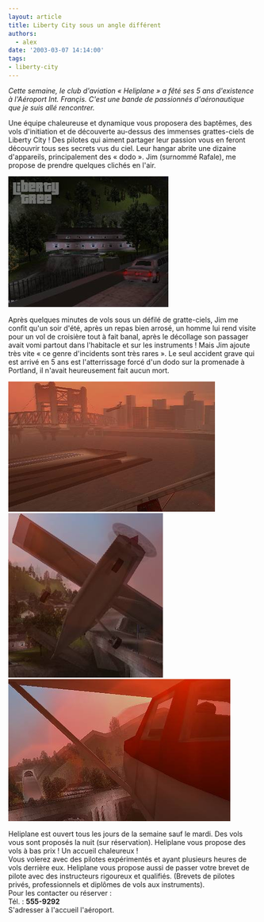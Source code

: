 ```yaml
---
layout: article
title: Liberty City sous un angle différent
authors:
  - alex
date: '2003-03-07 14:14:00'
tags:
- liberty-city
---
```


_Cette semaine, le club d'aviation « Heliplane » a fêté ses 5 ans d'existence à l'Aéroport Int. Françis. C'est une bande de passionnés d'aéronautique que je suis allé rencontrer._

Une équipe chaleureuse et dynamique vous proposera des baptêmes, des vols d'initiation et de découverte au-dessus des immenses grattes-ciels de Liberty City ! Des pilotes qui aiment partager leur passion vous en feront découvrir tous ses secrets vus du ciel. Leur hangar abrite une dizaine d'appareils, principalement des « dodo ». Jim (surnommé Rafale), me propose de prendre quelques clichés en l'air.

![](/content/images/2016/07/1.jpg)

Après quelques minutes de vols sous un défilé de gratte-ciels, Jim me confit qu'un soir d'été, après un repas bien arrosé, un homme lui rend visite pour un vol de croisière tout à fait banal, après le décollage son passager avait vomi partout dans l'habitacle et sur les instruments ! Mais Jim ajoute très vite « ce genre d'incidents sont très rares ». Le seul accident grave qui est arrivé en 5 ans est l'atterrissage forcé d'un dodo sur la promenade à Portland, il n'avait heureusement fait aucun mort.

![](/content/images/2016/07/2.jpg)
![](/content/images/2016/07/3.jpg)
![](/content/images/2016/07/4.jpg)

Heliplane est ouvert tous les jours de la semaine sauf le mardi. Des vols vous sont proposés la nuit (sur réservation). Heliplane vous propose des vols à bas prix ! Un accueil chaleureux !  
Vous volerez avec des pilotes expérimentés et ayant plusieurs heures de vols derrière eux. Heliplane vous propose aussi de passer votre brevet de pilote avec des instructeurs rigoureux et qualifiés. (Brevets de pilotes privés, professionnels et diplômes de vols aux instruments).  
Pour les contacter ou réserver :  
Tél. : **555-9292**  
S'adresser à l'accueil l'aéroport.
